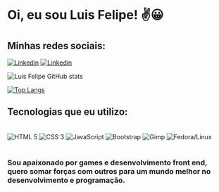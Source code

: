 # Oi, eu sou Luis Felipe! ✌️😀

## Minhas redes sociais:

[![Linkedin](https://img.shields.io/badge/LinkedIn-0077B5?style=for-the-badge&logo=linkedin&logoColor=white)](https://www.linkedin.com/in/luis-felipe-de-oliveira-souza-4b5a29212/)
[![Linkedin](https://img.shields.io/badge/Instagram-E4405F?style=for-the-badge&logo=instagram&logoColor=white)](https://instagram.com/luisfelipe8788?igshid=ZDdkNTZiNTM=)

![Luis Felipe GitHub stats](https://github-readme-stats.vercel.app/api?username=luissouzadeveloper&show_icons=true&theme=cobalt)

[![Top Langs](https://github-readme-stats.vercel.app/api/top-langs/?username=luissouzadeveloper&layout=compact)](https://github.com/luissouzadeveloper/github-readme-stats)

## Tecnologias que eu utilizo:
<div style=""display: inline_block><br>
    <img src="https://img.shields.io/badge/HTML5-E34F26?style=for-the-badge&logo=html5&logoColor=white" alt="HTML 5" align="center">
    <img src="https://img.shields.io/badge/CSS3-1572B6?style=for-the-badge&logo=css3&logoColor=white" alt="CSS 3" align="center">
    <img src="https://img.shields.io/badge/JavaScript-F7DF1E?style=for-the-badge&logo=javascript&logoColor=black" alt="JavaScript" align="center">
    <img src="https://img.shields.io/badge/Bootstrap-563D7C?style=for-the-badge&logo=bootstrap&logoColor=white" alt="Bootstrap" align="center">
    <img src="https://img.shields.io/badge/gimp-5C5543?style=for-the-badge&logo=gimp&logoColor=white" alt="Gimp" align="center">
    <img src="https://img.shields.io/badge/Fedora-294172?style=for-the-badge&logo=fedora&logoColor=white" alt="Fedora/Linux" align="center">
</div><br>

### Sou apaixonado por games e desenvolvimento front end, quero somar forças com outros para um mundo melhor no desenvolvimento e programação.
